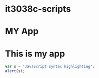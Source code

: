 # it3038c-scripts
MY App
======
# This is my app

```javascript
var s = "JavaScript syntax highlighting";
alert(s);
```
